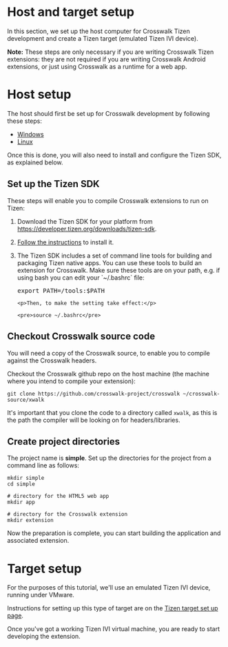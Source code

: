 # Host and target setup

In this section, we set up the host computer for Crosswalk Tizen development and create a Tizen target (emulated Tizen IVI device).

**Note:** These steps are only necessary if you are writing Crosswalk Tizen extensions: they are not required if you are writing Crosswalk Android extensions, or just using Crosswalk as a runtime for a web app.

# Host setup

The host should first be set up for Crosswalk development by following these steps:

*   [Windows](#documentation/getting_started/Windows_host_setup/Installation-for-Crosswalk-Tizen)
*   [Linux](#documentation/getting_started/Linux_host_setup/Installation-for-Crosswalk-Tizen)

Once this is done, you will also need to install and configure the Tizen SDK, as explained below.

## Set up the Tizen SDK

These steps will enable you to compile Crosswalk extensions to run on Tizen:

<ol>

  <li>Download the Tizen SDK for your platform from <a href="https://developer.tizen.org/downloads/tizen-sdk" target="_blank">https://developer.tizen.org/downloads/tizen-sdk</a>.</li>

  <li>
    <p><a href="https://developer.tizen.org/downloads/sdk/installing-tizen-sdk">Follow the instructions</a> to install it.</p>
  </li>

  <li>
    <p>The Tizen SDK includes a set of command line tools for building and packaging Tizen native apps. You can use these tools to build an extension for Crosswalk. Make sure these tools are on your path, e.g. if using bash you can edit your `~/.bashrc` file:</p>

<pre>
export PATH=<path to Tizen SDK>/tools:$PATH
</pre>

    <p>Then, to make the setting take effect:</p>

    <pre>source ~/.bashrc</pre>
  </li>
</ol>

## Checkout Crosswalk source code

You will need a copy of the Crosswalk source, to enable you to compile against the Crosswalk headers.

Checkout the Crosswalk github repo on the host machine (the machine where you intend to compile your extension):

    git clone https://github.com/crosswalk-project/crosswalk ~/crosswalk-source/xwalk

It's important that you clone the code to a directory called `xwalk`, as this is the path the compiler will be looking on for headers/libraries.

## Create project directories

The project name is **simple**. Set up the directories for the project from a command line as follows:

    mkdir simple
    cd simple

    # directory for the HTML5 web app
    mkdir app

    # directory for the Crosswalk extension
    mkdir extension

Now the preparation is complete, you can start building the application and associated extension.

# Target setup

For the purposes of this tutorial, we'll use an emulated Tizen IVI device, running under VMware.

Instructions for setting up this type of target are on the [Tizen target set up page](#documentation/getting_started/tizen_target_setup).

Once you've got a working Tizen IVI virtual machine, you are ready to start developing the extension.
